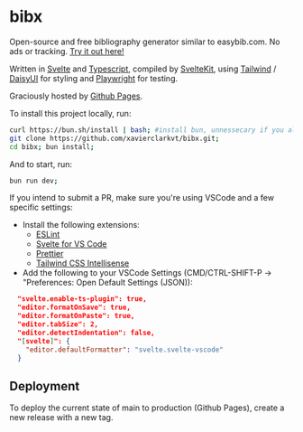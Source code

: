 # bibx
Open-source and free bibliography generator similar to easybib.com. No ads or tracking. [Try it out here!](https://bibx.io/)

Written in [Svelte](https://svelte.dev/) and [Typescript](https://www.typescriptlang.org/), compiled by [SvelteKit](https://kit.svelte.dev/), using [Tailwind](https://tailwindcss.com/) / [DaisyUI](https://daisyui.com/) for styling and [Playwright](https://playwright.dev/) for testing. 

Graciously hosted by [Github Pages](https://pages.github.com/).

To install this project locally, run:
```bash
curl https://bun.sh/install | bash; #install bun, unnessecary if you already have it
git clone https://github.com/xavierclarkvt/bibx.git;
cd bibx; bun install;
```

And to start, run:
```bash
bun run dev;
```

If you intend to submit a PR, make sure you're using VSCode and a few specific settings:
- Install the following extensions:
  - [ESLint](https://marketplace.visualstudio.com/items?itemName=dbaeumer.vscode-eslint)
  - [Svelte for VS Code](https://marketplace.visualstudio.com/items?itemName=svelte.svelte-vscode)
  - [Prettier](https://marketplace.visualstudio.com/items?itemName=esbenp.prettier-vscode)
  - [Tailwind CSS Intellisense](https://marketplace.visualstudio.com/items?itemName=bradlc.vscode-tailwindcss)
- Add the following to your VSCode Settings (CMD/CTRL-SHIFT-P -> "Preferences: Open Default Settings (JSON)):
```json
  "svelte.enable-ts-plugin": true,
  "editor.formatOnSave": true,
  "editor.formatOnPaste": true,
  "editor.tabSize": 2,
  "editor.detectIndentation": false,
  "[svelte]": {
    "editor.defaultFormatter": "svelte.svelte-vscode"
  }
```

## Deployment

To deploy the current state of main to production (Github Pages), create a new release with a new tag.